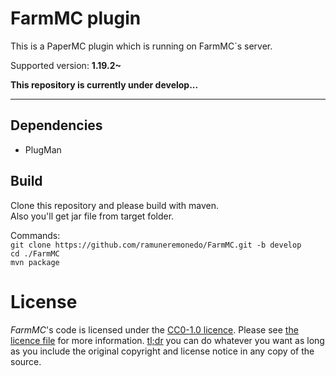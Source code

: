 # FarmMC plugin
This is a PaperMC plugin which is running on FarmMC`s server.  

Supported version: **1.19.2~**

**This repository is currently under develop...**

---
## Dependencies
* PlugMan

## Build
Clone this repository and please build with maven.  
Also you'll get jar file from target folder.  

Commands:  
`git clone https://github.com/ramuneremonedo/FarmMC.git -b develop`  
`cd ./FarmMC`  
`mvn package`

# License
*FarmMC*'s code is licensed under the [CC0-1.0 licence](https://creativecommons.org/publicdomain/zero/1.0/deed.en). Please see [the licence file](LICENSE) for more information. [tl;dr](https://tldrlegal.com/license/mit-license) you can do whatever you want as long as you include the original copyright and license notice in any copy of the source.